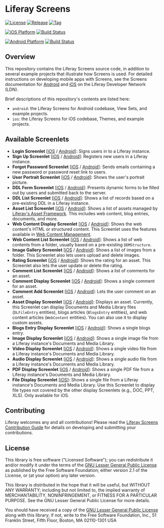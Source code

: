 # Liferay Screens

[![License](http://img.shields.io/badge/license-LGPL_2.1-red.svg?style=flat-square)](http://opensource.org/licenses/LGPL-2.1) [![Release](http://img.shields.io/badge/release-3.0.0-orange.svg?style=flat-square)](https://github.com/liferay/liferay-screens/releases/) [![Tag](http://img.shields.io/github/tag/liferay/liferay-screens.svg?style=flat-square)](https://github.com/liferay/liferay-screens/tags/)

[![iOS Platform](http://img.shields.io/badge/platform-iOS_9+-blue.svg?style=flat-square)](https://github.com/liferay/liferay-screens/tree/master/ios) [![Build Status](http://img.shields.io/travis/liferay/liferay-screens.svg?style=flat-square)](https://travis-ci.org/liferay/liferay-screens/)

[![Android Platform](http://img.shields.io/badge/platform-Android_4.0-green.svg?style=flat-square)](https://github.com/liferay/liferay-screens/tree/master/android) [![Build Status](http://img.shields.io/travis/liferay/liferay-screens.svg?style=flat-square)](https://travis-ci.org/liferay/liferay-screens/)

## Overview

This repository contains the Liferay Screens source code, in addition to several example projects that illustrate how Screens is used. For detailed instructions on developing mobile apps with Screens, see the Screens documentation for [Android](https://dev.liferay.com/develop/tutorials/-/knowledge_base/7-0/android-apps-with-liferay-screens) and [iOS](https://dev.liferay.com/develop/tutorials/-/knowledge_base/7-0/ios-apps-with-liferay-screens) on the Liferay Developer Network (LDN). 

Brief descriptions of this repository's contents are listed here:

- `android`: the Liferay Screens for Android codebase, View Sets, and example projects.
- `ios`: the Liferay Screens for iOS codebase, Themes, and example projects.

## Available Screenlets

* **Login Screenlet** [[iOS](https://portal.liferay.dev/docs/7-0/reference/-/knowledge_base/r/loginscreenlet-for-ios) / [Android](https://portal.liferay.dev/docs/7-0/reference/-/knowledge_base/r/loginscreenlet-for-android)]: Signs users in to a Liferay instance.
* **Sign Up Screenlet** [[iOS](https://portal.liferay.dev/docs/7-0/reference/-/knowledge_base/r/signupscreenlet-for-ios) / [Android](https://portal.liferay.dev/docs/7-0/reference/-/knowledge_base/r/signupscreenlet-for-android)]: Registers new users in a Liferay instance.
* **Forgot Password Screenlet** [[iOS](https://portal.liferay.dev/docs/7-0/reference/-/knowledge_base/r/forgotpasswordscreenlet-for-ios) / [Android](https://portal.liferay.dev/docs/7-0/reference/-/knowledge_base/r/forgotpasswordscreenlet-for-android)]: Sends emails containing a new password or password reset link to users.
* **User Portrait Screenlet** [[iOS](https://portal.liferay.dev/docs/7-0/reference/-/knowledge_base/r/userportraitscreenlet-for-ios) / [Android](https://portal.liferay.dev/docs/7-0/reference/-/knowledge_base/r/userportraitscreenlet-for-android)]: Shows the user's portrait picture.
* **DDL Form Screenlet** [[iOS](https://portal.liferay.dev/docs/7-0/reference/-/knowledge_base/r/ddlformscreenlet-for-ios) / [Android](https://portal.liferay.dev/docs/7-0/reference/-/knowledge_base/r/ddlformscreenlet-for-android)]: Presents dynamic forms to be filled out by users and submitted back to the server.
* **DDL List Screenlet** [[iOS](https://portal.liferay.dev/docs/7-0/reference/-/knowledge_base/r/ddllistscreenlet-for-ios) / [Android](https://portal.liferay.dev/docs/7-0/reference/-/knowledge_base/r/ddllistscreenlet-for-android)]: Shows a list of records based on a pre-existing DDL in a Liferay instance.
* **Asset List Screenlet** [[iOS](https://portal.liferay.dev/docs/7-0/reference/-/knowledge_base/r/assetlistscreenlet-for-ios) / [Android](https://portal.liferay.dev/docs/7-0/reference/-/knowledge_base/r/assetlistscreenlet-for-android)]: Shows a list of assets managed by [Liferay's Asset Framework](https://dev.liferay.com/develop/tutorials/-/knowledge_base/7-0/asset-framework). This includes web content, blog entries, documents, and more.
* **Web Content Display Screenlet** [[iOS](https://portal.liferay.dev/docs/7-0/reference/-/knowledge_base/r/webcontentdisplayscreenlet-for-ios) / [Android](https://portal.liferay.dev/docs/7-0/reference/-/knowledge_base/r/webcontentdisplayscreenlet-for-android)]: Shows the web content's HTML or structured content. This Screenlet uses the features available in [Web Content Management](https://portal.liferay.dev/docs/7-0/user/-/knowledge_base/u/creating-web-content).
* **Web Content List Screenlet** [[iOS](https://portal.liferay.dev/docs/7-0/reference/-/knowledge_base/r/web-content-list-screenlet-for-ios) / [Android](https://portal.liferay.dev/docs/7-0/reference/-/knowledge_base/r/web-content-list-screenlet-for-android)]: Shows a list of web contents from a folder, usually based on a pre-existing `DDMStructure`.
* **Image Gallery Screenlet** [[iOS](https://portal.liferay.dev/docs/7-0/reference/-/knowledge_base/r/image-gallery-screenlet-for-ios) / [Android](https://portal.liferay.dev/docs/7-0/reference/-/knowledge_base/r/image-gallery-screenlet-for-android)]: Shows a list of images from a folder. This Screenlet also lets users upload and delete images.
* **Rating Screenlet** [[iOS](https://portal.liferay.dev/docs/7-0/reference/-/knowledge_base/r/rating-screenlet-for-ios) / [Android](https://portal.liferay.dev/docs/7-0/reference/-/knowledge_base/r/rating-screenlet-for-android)]: Shows the rating for an asset. This Screenlet also lets the user update or delete the rating.
* **Comment List Screenlet** [[iOS](https://portal.liferay.dev/docs/7-0/reference/-/knowledge_base/r/comment-list-screenlet-for-ios) / [Android](https://portal.liferay.dev/docs/7-0/reference/-/knowledge_base/r/comment-list-screenlet-for-android)]: Shows a list of comments for an asset.
* **Comment Display Screenlet** [[iOS](https://portal.liferay.dev/docs/7-0/reference/-/knowledge_base/r/comment-display-screenlet-for-ios) / [Android](https://portal.liferay.dev/docs/7-0/reference/-/knowledge_base/r/comment-display-screenlet-for-android)]: Shows a single comment for an asset.
* **Comment Add Screenlet** [[iOS](https://portal.liferay.dev/docs/7-0/reference/-/knowledge_base/r/comment-add-screenlet-for-ios) / [Android](https://portal.liferay.dev/docs/7-0/reference/-/knowledge_base/r/comment-add-screenlet-for-android)]: Lets the user comment on an asset.
* **Asset Display Screenlet** [[iOS](https://portal.liferay.dev/docs/7-0/reference/-/knowledge_base/r/asset-display-screenlet-for-ios) / [Android](https://portal.liferay.dev/docs/7-0/reference/-/knowledge_base/r/asset-display-screenlet-for-android)]: Displays an asset. Currently, this Screenlet can display Documents and Media Library files (`DLFileEntry` entities), blogs articles (`BlogsEntry`  entities), and web content articles (`WebContent` entities). You can also use it to display custom assets.
* **Blogs Entry Display Screenlet** [[iOS](https://portal.liferay.dev/docs/7-0/reference/-/knowledge_base/r/blogs-entry-display-screenlet-for-ios) / [Android](https://portal.liferay.dev/docs/7-0/reference/-/knowledge_base/r/blogs-entry-display-screenlet-for-android)]: Shows a single blogs entry.
* **Image Display Screenlet** [[iOS](https://portal.liferay.dev/docs/7-0/reference/-/knowledge_base/r/image-display-screenlet-for-ios) / [Android](https://portal.liferay.dev/docs/7-0/reference/-/knowledge_base/r/image-display-screenlet-for-android)]: Shows a single image file from a Liferay instance's Documents and Media Library.
* **Video Display Screenlet** [[iOS](https://portal.liferay.dev/docs/7-0/reference/-/knowledge_base/r/video-display-screenlet-for-ios) / [Android](https://portal.liferay.dev/docs/7-0/reference/-/knowledge_base/r/video-display-screenlet-for-android)]: Shows a single video file from a Liferay instance's Documents and Media Library.
* **Audio Display Screenlet** [[iOS](https://portal.liferay.dev/docs/7-0/reference/-/knowledge_base/r/audio-display-screenlet-for-ios) / [Android](https://portal.liferay.dev/docs/7-0/reference/-/knowledge_base/r/audio-display-screenlet-for-android)]: Shows a single audio file from a Liferay instance's Documents and Media Library.
* **PDF Display Screenlet** [[iOS](https://portal.liferay.dev/docs/7-0/reference/-/knowledge_base/r/pdf-display-screenlet-for-ios) / [Android](https://portal.liferay.dev/docs/7-0/reference/-/knowledge_base/r/pdf-display-screenlet-for-android)]: Shows a single PDF file from a Liferay instance's Documents and Media Library.
* **File Display Screenlet** [[iOS](https://portal.liferay.dev/docs/7-0/reference/-/knowledge_base/r/file-display-screenlet-for-ios)]: Shows a single file from a Liferay instance's Documents and Media Library. Use this Screenlet to display file types not covered by the other display Screenlets (e.g., DOC, PPT, XLS). Only available for iOS.


## Contributing

Liferay welcomes any and all contributions! Please read the [Liferay Screens Contribution Guide](CONTRIBUTING.md) for details on developing and submitting your contributions.

## License

This library is free software ("Licensed Software"); you can redistribute it and/or modify it under the terms of the [GNU Lesser General Public License](http://www.gnu.org/licenses/lgpl-2.1.html) as
published by the Free Software Foundation; either version 2.1 of the License, or (at your option) any later version.

This library is distributed in the hope that it will be useful, but WITHOUT ANY WARRANTY; including but not limited to, the implied warranty of MERCHANTABILITY, NONINFRINGEMENT, or FITNESS FOR A PARTICULAR PURPOSE. See the GNU Lesser General Public License for more details.

You should have received a copy of the [GNU Lesser General Public
License](http://www.gnu.org/licenses/lgpl-2.1.html) along with this library; if not, write to the Free Software Foundation, Inc., 51 Franklin Street, Fifth
Floor, Boston, MA 02110-1301 USA
